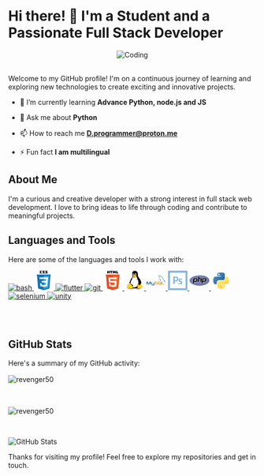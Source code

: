 # Hi there! 👋 I'm a Student and a Passionate Full Stack Developer
<!--Profile views
<p align="left"> <img src="https://komarev.com/ghpvc/?username=revenger50&label=Profile%20views&color=0e75b6&style=flat" alt="revenger50" /> </p>

<p align="left"> <a href="https://twitter.com/" target="blank"><img src="https://img.shields.io/twitter/follow/?logo=twitter&style=for-the-badge" alt="" /></a> </p>
-->

<div align="center">
    <img src="https://media.tenor.com/x7FrMk4q10IAAAAM/hacker-reality-colored-keyboard.gif" width="300" alt="Coding">
</div>
<br>

Welcome to my GitHub profile! I'm on a continuous journey of learning and exploring new technologies to create exciting and innovative projects.

- 🌱 I’m currently learning **Advance Python, node.js and JS**

- 💬 Ask me about **Python**

- 📫 How to reach me **D.programmer@proton.me**

- ⚡ Fun fact **I am multilingual**

## About Me

I'm a curious and creative developer with a strong interest in full stack web development. I love to bring ideas to life through coding and contribute to meaningful projects.

## Languages and Tools
Here are some of the languages and tools I work with:
<p align="left"> <a href="https://www.gnu.org/software/bash/" target="_blank" rel="noreferrer"> <img src="https://www.vectorlogo.zone/logos/gnu_bash/gnu_bash-icon.svg" alt="bash" width="40" height="40"/> </a> <a href="https://www.w3schools.com/css/" target="_blank" rel="noreferrer"> <img src="https://raw.githubusercontent.com/devicons/devicon/master/icons/css3/css3-original-wordmark.svg" alt="css3" width="40" height="40"/> </a> <a href="https://flutter.dev" target="_blank" rel="noreferrer"> <img src="https://www.vectorlogo.zone/logos/flutterio/flutterio-icon.svg" alt="flutter" width="40" height="40"/> </a> <a href="https://git-scm.com/" target="_blank" rel="noreferrer"> <img src="https://www.vectorlogo.zone/logos/git-scm/git-scm-icon.svg" alt="git" width="40" height="40"/> </a> <a href="https://www.w3.org/html/" target="_blank" rel="noreferrer"> <img src="https://raw.githubusercontent.com/devicons/devicon/master/icons/html5/html5-original-wordmark.svg" alt="html5" width="40" height="40"/> </a> <a href="https://www.linux.org/" target="_blank" rel="noreferrer"> <img src="https://raw.githubusercontent.com/devicons/devicon/master/icons/linux/linux-original.svg" alt="linux" width="40" height="40"/> </a> <a href="https://www.mysql.com/" target="_blank" rel="noreferrer"> <img src="https://raw.githubusercontent.com/devicons/devicon/master/icons/mysql/mysql-original-wordmark.svg" alt="mysql" width="40" height="40"/> </a> <a href="https://www.photoshop.com/en" target="_blank" rel="noreferrer"> <img src="https://raw.githubusercontent.com/devicons/devicon/master/icons/photoshop/photoshop-line.svg" alt="photoshop" width="40" height="40"/> </a> <a href="https://www.php.net" target="_blank" rel="noreferrer"> <img src="https://raw.githubusercontent.com/devicons/devicon/master/icons/php/php-original.svg" alt="php" width="40" height="40"/> </a> <a href="https://www.python.org" target="_blank" rel="noreferrer"> <img src="https://raw.githubusercontent.com/devicons/devicon/master/icons/python/python-original.svg" alt="python" width="40" height="40"/> </a> <a href="https://www.selenium.dev" target="_blank" rel="noreferrer"> <img src="https://raw.githubusercontent.com/detain/svg-logos/780f25886640cef088af994181646db2f6b1a3f8/svg/selenium-logo.svg" alt="selenium" width="40" height="40"/> </a> <a href="https://unity.com/" target="_blank" rel="noreferrer"> <img src="https://www.vectorlogo.zone/logos/unity3d/unity3d-icon.svg" alt="unity" width="40" height="40"/> </a> </p>
<br>
<br>

<!--
## Projects
Check out some of my recent projects:
-->
<!--
- [Project 1](#) - An interactive web application using HTML, CSS, and JavaScript.
- [Project 2](#) - A mobile app built with Flutter for cross-platform development.
- [Project 3](#) - An exciting game developed in Unity.
-->

## GitHub Stats

Here's a summary of my GitHub activity:


<p><img align="center" src="https://github-readme-stats.vercel.app/api/top-langs?username=revenger50&show_icons=true&locale=en&layout=compact" alt="revenger50" /></p>
<br>
<div>
<p><img align="center" src="https://github-readme-streak-stats.herokuapp.com/?user=revenger50&" alt="revenger50" /></p>
</div>

<br>

![GitHub Stats](https://github-readme-stats.vercel.app/api?username=yourusername&show_icons=true&theme=radical)


<!--
## Connect with Me

Let's connect and collaborate:

<p align="left">
    <a href="https://linkedin.com/in/yourusername" target="_blank" rel="noreferrer">
        <img src="https://www.vectorlogo.zone/logos/linkedin/linkedin-icon.svg" alt="LinkedIn" width="40" height="40"/>
    </a>
</p>

-->

<!--
## Recent Blog Posts

Check out some of my recent blog posts:

- [Blog Post 1](#) - Exploring the world of CSS animations.
- [Blog Post 2](#) - Tips for optimizing SQL queries in large databases.
- [Blog Post 3](#) - Getting started with machine learning using Python.

-->

Thanks for visiting my profile! Feel free to explore my repositories and get in touch.
